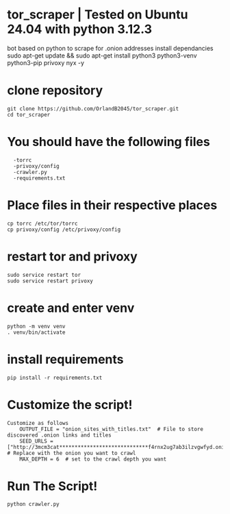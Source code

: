 # tor_scraper | Tested on Ubuntu 24.04 with python 3.12.3
bot based on python to scrape for .onion addresses 
  install dependancies
    sudo apt-get update && sudo apt-get install python3 python3-venv python3-pip privoxy nyx -y

# clone repository
  
    git clone https://github.com/OrlandB2045/tor_scraper.git
    cd tor_scraper

 # You should have the following files
    
      -torrc
      -privoxy/config
      -crawler.py
      -requirements.txt

# Place files in their respective places
    
    cp torrc /etc/tor/torrc
    cp privoxy/config /etc/privoxy/config

# restart tor and privoxy
    
    sudo service restart tor
    sudo service restart privoxy

# create and enter venv
    
    python -m venv venv
    . venv/bin/activate

# install requirements

    pip install -r requirements.txt

# Customize the script!
    Customize as follows 
        OUTPUT_FILE = "onion_sites_with_titles.txt"  # File to store discovered .onion links and titles
        SEED_URLS = ["http://3mcm3cat*****************************f4rnx2ug7ab3ilzvgwfyd.onion/"]  # Replace with the onion you want to crawl
        MAX_DEPTH = 6  # set to the crawl depth you want

# Run The Script!

    python crawler.py
        
